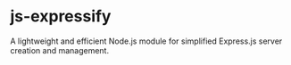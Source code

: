 # js-expressify
A lightweight and efficient Node.js module for simplified Express.js server creation and management.
